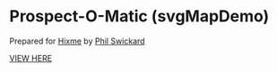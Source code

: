 # Prospect-O-Matic (svgMapDemo)
<p>Prepared for <a href="http://www.hixme.com/">Hixme</a> by <a href="http://www.linkedin.com/in/swickaphil">Phil Swickard</a></p>
<a href="http://hixme-demo.s3-website-us-west-1.amazonaws.com/">VIEW HERE</a>
